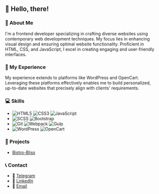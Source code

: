 ## 👋 Hello, there!

### 💼 About Me
I'm a frontend developer specializing in crafting diverse websites using contemporary web development techniques. My focus lies in enhancing visual design and ensuring optimal website functionality. Proficient in HTML, CSS, and JavaScript, I excel in creating engaging and user-friendly interfaces.

### 🚀 My Experience
My experience extends to platforms like WordPress and OpenCart. Leveraging these platforms effectively enables me to build personalized, up-to-date websites that precisely align with clients' requirements.

### 💻 Skills
- ![HTML5](https://img.shields.io/badge/-HTML5-E34F26?logo=html5&logoColor=white&style=flat) ![CSS3](https://img.shields.io/badge/-CSS3-1572B6?logo=css3&logoColor=white&style=flat) ![JavaScript](https://img.shields.io/badge/-JavaScript-F7DF1E?logo=javascript&logoColor=black&style=flat)
- ![SCSS](https://img.shields.io/badge/-SCSS-CC6699?logo=sass&logoColor=white&style=flat) ![Bootstrap](https://img.shields.io/badge/-Bootstrap-7952B3?logo=bootstrap&logoColor=white&style=flat)
- ![Git](https://img.shields.io/badge/-Git-F05032?logo=git&logoColor=white&style=flat) ![Webpack](https://img.shields.io/badge/-Webpack-8DD6F9?logo=webpack&logoColor=black&style=flat) ![Gulp](https://img.shields.io/badge/-Gulp-CF4647?logo=gulp&logoColor=white&style=flat)
- ![WordPress](https://img.shields.io/badge/-WordPress-21759B?logo=wordpress&logoColor=white&style=flat) ![OpenCart](https://img.shields.io/badge/-OpenCart-DD4814?logo=opencart&logoColor=white&style=flat)

### 🌟 Projects
- [Bistro-Bliss](https://idanylomelnyk.github.io/bistro-bliss/)

### 📞 Contact
- 📱 [Telegram](t.me/idanylomelnyk)
- 🔗 [LinkedIn](https://www.linkedin.com/in/idanylomelnyk/)
- 📧 [Email](idanylomelnyk@gmail.com)
